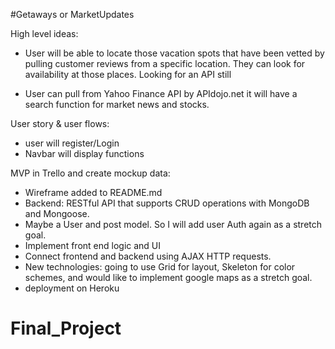 #Getaways  or MarketUpdates

High level ideas:
 - User will be able to locate those vacation spots that have been vetted by pulling customer reviews from a specific location.  They can look for availability at those places. Looking for an API still

 - User can pull from Yahoo Finance API by APIdojo.net it will have a search function for market news and stocks.

User story & user flows:
 - user will register/Login
 - Navbar will display functions

MVP in Trello and create mockup data:
 - Wireframe added to README.md
 - Backend:  RESTful API that supports CRUD operations with MongoDB and Mongoose.  
 - Maybe a User and post model. So I will add user Auth again as a stretch goal.
 - Implement front end logic and UI
 - Connect frontend and backend using AJAX HTTP requests.
 - New technologies: going to use Grid for layout, Skeleton for color schemes, and would like to implement google maps as a stretch goal.
 - deployment on Heroku
# Final_Project
